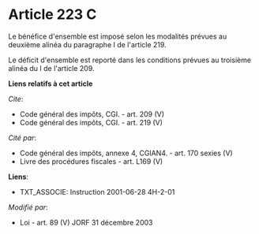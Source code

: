 # Article 223 C

Le bénéfice d'ensemble est imposé selon les modalités prévues au deuxième alinéa du paragraphe I de l'article 219. 

Le déficit d'ensemble est reporté dans les conditions prévues au troisième alinéa du I de l'article 209.

**Liens relatifs à cet article**

_Cite_:

  - Code général des impôts, CGI. - art. 209 (V)
  - Code général des impôts, CGI. - art. 219 (V)

_Cité par_:

  - Code général des impôts, annexe 4, CGIAN4. - art. 170 sexies (V)
  - Livre des procédures fiscales - art. L169 (V)

**Liens**:

  - TXT_ASSOCIE: Instruction 2001-06-28 4H-2-01

_Modifié par_:

  - Loi - art. 89 (V) JORF 31 décembre 2003
